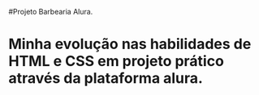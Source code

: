 #Projeto Barbearia Alura.
# Minha evolução nas habilidades de HTML e CSS em projeto prático através da plataforma alura.